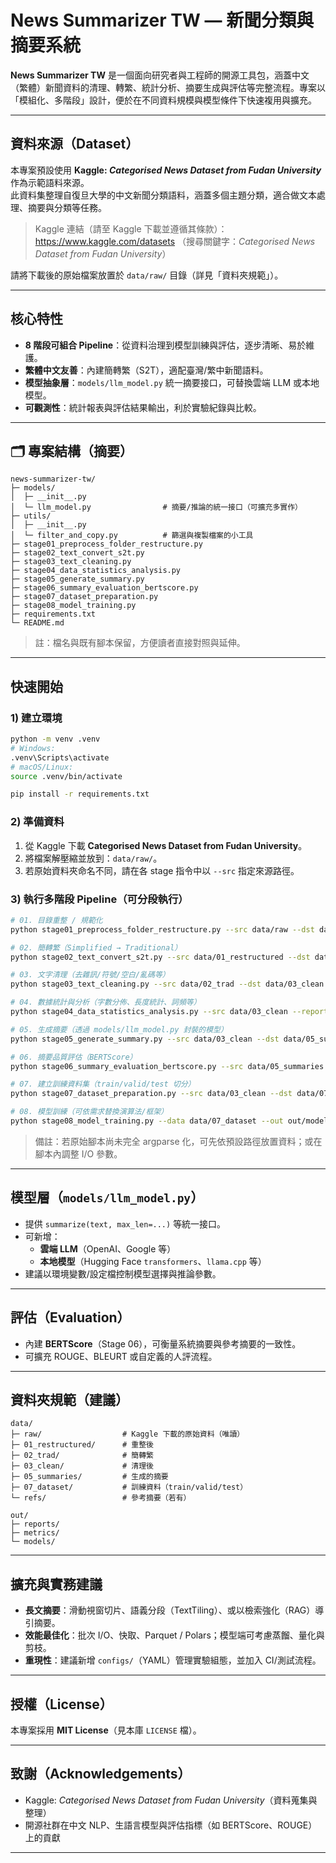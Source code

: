 # News Summarizer TW — 新聞分類與摘要系統

**News Summarizer TW** 是一個面向研究者與工程師的開源工具包，涵蓋中文（繁體）新聞資料的清理、轉繁、統計分析、摘要生成與評估等完整流程。專案以「模組化、多階段」設計，便於在不同資料規模與模型條件下快速複用與擴充。

---

##  資料來源（Dataset）

本專案預設使用 **Kaggle: *Categorised News Dataset from Fudan University*** 作為示範語料來源。  
此資料集整理自復旦大學的中文新聞分類語料，涵蓋多個主題分類，適合做文本處理、摘要與分類等任務。

> Kaggle 連結（請至 Kaggle 下載並遵循其條款）：  
> https://www.kaggle.com/datasets  （搜尋關鍵字：*Categorised News Dataset from Fudan University*）

請將下載後的原始檔案放置於 `data/raw/` 目錄（詳見「資料夾規範」）。

---

##  核心特性

- **8 階段可組合 Pipeline**：從資料治理到模型訓練與評估，逐步清晰、易於維護。
- **繁體中文友善**：內建簡轉繁（S2T），適配臺灣/繁中新聞語料。
- **模型抽象層**：`models/llm_model.py` 統一摘要接口，可替換雲端 LLM 或本地模型。
- **可觀測性**：統計報表與評估結果輸出，利於實驗紀錄與比較。

---

## 🗂 專案結構（摘要）

```
news-summarizer-tw/
├─ models/
│  ├─ __init__.py
│  └─ llm_model.py                # 摘要/推論的統一接口（可擴充多實作）
├─ utils/
│  ├─ __init__.py
│  └─ filter_and_copy.py          # 篩選與複製檔案的小工具
├─ stage01_preprocess_folder_restructure.py
├─ stage02_text_convert_s2t.py
├─ stage03_text_cleaning.py
├─ stage04_data_statistics_analysis.py
├─ stage05_generate_summary.py
├─ stage06_summary_evaluation_bertscore.py
├─ stage07_dataset_preparation.py
├─ stage08_model_training.py
├─ requirements.txt
└─ README.md
```

> 註：檔名與既有腳本保留，方便讀者直接對照與延伸。

---

##  快速開始

### 1) 建立環境
```bash
python -m venv .venv
# Windows:
.venv\Scripts\activate
# macOS/Linux:
source .venv/bin/activate

pip install -r requirements.txt
```

### 2) 準備資料
1. 從 Kaggle 下載 **Categorised News Dataset from Fudan University**。  
2. 將檔案解壓縮並放到：`data/raw/`。  
3. 若原始資料夾命名不同，請在各 stage 指令中以 `--src` 指定來源路徑。

### 3) 執行多階段 Pipeline（可分段執行）
```bash
# 01. 目錄重整 / 規範化
python stage01_preprocess_folder_restructure.py --src data/raw --dst data/01_restructured

# 02. 簡轉繁（Simplified → Traditional）
python stage02_text_convert_s2t.py --src data/01_restructured --dst data/02_trad

# 03. 文字清理（去雜訊/符號/空白/亂碼等）
python stage03_text_cleaning.py --src data/02_trad --dst data/03_clean

# 04. 數據統計與分析（字數分佈、長度統計、詞頻等）
python stage04_data_statistics_analysis.py --src data/03_clean --report out/reports/stats.json

# 05. 生成摘要（透過 models/llm_model.py 封裝的模型）
python stage05_generate_summary.py --src data/03_clean --dst data/05_summaries --model llm_default

# 06. 摘要品質評估（BERTScore）
python stage06_summary_evaluation_bertscore.py --src data/05_summaries --ref data/refs --out out/metrics/bertscore.csv

# 07. 建立訓練資料集（train/valid/test 切分）
python stage07_dataset_preparation.py --src data/03_clean --dst data/07_dataset --split 0.8 0.1 0.1

# 08. 模型訓練（可依需求替換演算法/框架）
python stage08_model_training.py --data data/07_dataset --out out/models/baseline
```

> 備註：若原始腳本尚未完全 argparse 化，可先依預設路徑放置資料；或在腳本內調整 I/O 參數。

---

##  模型層（`models/llm_model.py`）

- 提供 `summarize(text, max_len=...)` 等統一接口。
- 可新增：
  - **雲端 LLM**（OpenAI、Google 等）
  - **本地模型**（Hugging Face `transformers`、`llama.cpp` 等）
- 建議以環境變數/設定檔控制模型選擇與推論參數。

---

##  評估（Evaluation）

- 內建 **BERTScore**（Stage 06），可衡量系統摘要與參考摘要的一致性。
- 可擴充 ROUGE、BLEURT 或自定義的人評流程。

---

##  資料夾規範（建議）

```
data/
├─ raw/                  # Kaggle 下載的原始資料（唯讀）
├─ 01_restructured/      # 重整後
├─ 02_trad/              # 簡轉繁
├─ 03_clean/             # 清理後
├─ 05_summaries/         # 生成的摘要
├─ 07_dataset/           # 訓練資料（train/valid/test）
└─ refs/                 # 參考摘要（若有）

out/
├─ reports/
├─ metrics/
└─ models/
```

---

##  擴充與實務建議

- **長文摘要**：滑動視窗切片、語義分段（TextTiling）、或以檢索強化（RAG）導引摘要。
- **效能最佳化**：批次 I/O、快取、Parquet / Polars；模型端可考慮蒸餾、量化與剪枝。
- **重現性**：建議新增 `configs/`（YAML）管理實驗組態，並加入 CI/測試流程。

---

##  授權（License）

本專案採用 **MIT License**（見本庫 `LICENSE` 檔）。  


---

##  致謝（Acknowledgements）

- Kaggle: *Categorised News Dataset from Fudan University*（資料蒐集與整理）
- 開源社群在中文 NLP、生語言模型與評估指標（如 BERTScore、ROUGE）上的貢獻

---

